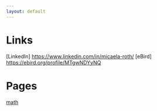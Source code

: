 ```yaml
---
layout: default
---
```


# Links
[LinkedIn] https://www.linkedin.com/in/micaela-roth/
[eBird] https://ebird.org/profile/MTgwNDYyNQ

# Pages

[math](./math.html)
